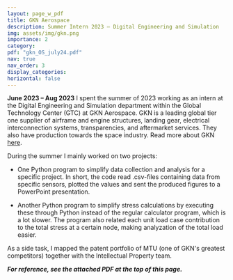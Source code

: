 ```yaml
---
layout: page_w_pdf
title: GKN Aerospace 
description: Summer Intern 2023 – Digital Engineering and Simulation
img: assets/img/gkn.png
importance: 2
category:
pdf: "gkn_OS_july24.pdf"
nav: true
nav_order: 3
display_categories:
horizontal: false
---
```

<!-- markdownlint-disable MD033 -->
**June 2023 – Aug 2023**
I spent the summer of 2023 working as an intern at the Digital Engineering and Simulation department within the Global Technology Center (GTC) at GKN Aerospace. GKN is a leading global tier one supplier of airframe and engine structures, landing gear, electrical interconnection systems, transparencies, and aftermarket services. They also have production towards the space industry. Read more about GKN [here](https://www.gknaerospace.com/about-us/).

During the summer I mainly worked on two projects:

- One Python program to simplify data collection and analysis for a specific project. In short, the code read .csv-files containing data from specific sensors, plotted the values and sent the produced figures to a PowerPoint presentation.

- Another Python program to simplify stress calculations by executing these through Python instead of the regular calculator program, which is a lot slower. The program also related each unit load case contribution to the total stress at a certain node, making analyzation of the total load easier.

As a side task, I mapped the patent portfolio of MTU (one of GKN's greatest competitors) together with the Intellectual Property team.

***For reference, see the attached PDF at the top of this page.***
